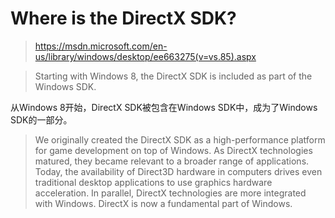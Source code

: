 # Where is the DirectX SDK?
> https://msdn.microsoft.com/en-us/library/windows/desktop/ee663275(v=vs.85).aspx

> Starting with Windows 8, the DirectX SDK is included as part of the Windows SDK.

从Windows 8开始，DirectX SDK被包含在Windows SDK中，成为了Windows SDK的一部分。

> We originally created the DirectX SDK as a high-performance platform for game development on top of Windows. As DirectX technologies matured, they became relevant to a broader range of applications. Today, the availability of Direct3D hardware in computers drives even traditional desktop applications to use graphics hardware acceleration. In parallel, DirectX technologies are more integrated with Windows. DirectX is now a fundamental part of Windows.

